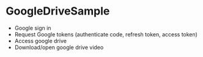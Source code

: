 # GoogleDriveSample

- Google sign in
- Request Google tokens (authenticate code, refresh token, access token)
- Access google drive
- Download/open google drive video
